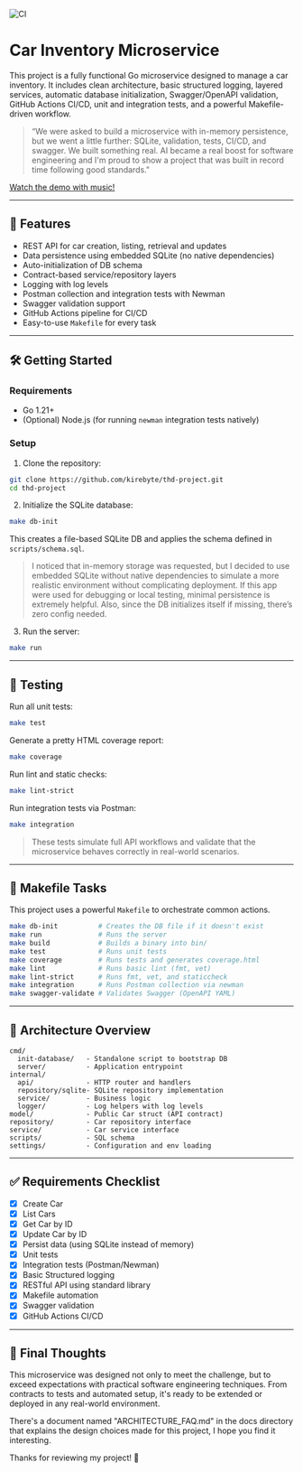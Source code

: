 ![CI](https://github.com/kirebyte/thd-project/actions/workflows/ci.yml/badge.svg)

# Car Inventory Microservice

This project is a fully functional Go microservice designed to manage a car inventory. It includes clean architecture, basic structured logging, layered services, automatic database initialization, Swagger/OpenAPI validation, GitHub Actions CI/CD, unit and integration tests, and a powerful Makefile-driven workflow.

> “We were asked to build a microservice with in-memory persistence, but we went a little further: SQLite, validation, tests, CI/CD, and swagger. We built something real. AI became a real boost for software engineering and I'm proud to show a project that was built in record time following good standards."

[Watch the demo with music!](https://www.youtube.com/watch?v=wGzmJ8AArv0)

---

## 🚀 Features

- REST API for car creation, listing, retrieval and updates
- Data persistence using embedded SQLite (no native dependencies)
- Auto-initialization of DB schema
- Contract-based service/repository layers
- Logging with log levels
- Postman collection and integration tests with Newman
- Swagger validation support
- GitHub Actions pipeline for CI/CD
- Easy-to-use `Makefile` for every task

---

## 🛠️ Getting Started

### Requirements
- Go 1.21+
- (Optional) Node.js (for running `newman` integration tests natively)

### Setup

1. Clone the repository:

```bash
git clone https://github.com/kirebyte/thd-project.git
cd thd-project
```

2. Initialize the SQLite database:

```bash
make db-init
```

This creates a file-based SQLite DB and applies the schema defined in `scripts/schema.sql`.

> I noticed that in-memory storage was requested, but I decided to use embedded SQLite without native dependencies to simulate a more realistic environment without complicating deployment.
> If this app were used for debugging or local testing, minimal persistence is extremely helpful. Also, since the DB initializes itself if missing, there’s zero config needed.

3. Run the server:

```bash
make run
```

---

## 🧪 Testing

Run all unit tests:
```bash
make test
```

Generate a pretty HTML coverage report:
```bash
make coverage
```

Run lint and static checks:
```bash
make lint-strict
```

Run integration tests via Postman:
```bash
make integration
```

> These tests simulate full API workflows and validate that the microservice behaves correctly in real-world scenarios.

---

## 🔁 Makefile Tasks

This project uses a powerful `Makefile` to orchestrate common actions.

```bash
make db-init          # Creates the DB file if it doesn't exist
make run              # Runs the server
make build            # Builds a binary into bin/
make test             # Runs unit tests
make coverage         # Runs tests and generates coverage.html
make lint             # Runs basic lint (fmt, vet)
make lint-strict      # Runs fmt, vet, and staticcheck
make integration      # Runs Postman collection via newman
make swagger-validate # Validates Swagger (OpenAPI YAML)
```

---

## 🧩 Architecture Overview

```
cmd/
  init-database/   - Standalone script to bootstrap DB
  server/          - Application entrypoint
internal/
  api/             - HTTP router and handlers
  repository/sqlite- SQLite repository implementation
  service/         - Business logic
  logger/          - Log helpers with log levels
model/             - Public Car struct (API contract)
repository/        - Car repository interface
service/           - Car service interface
scripts/           - SQL schema
settings/          - Configuration and env loading
```

---

## ✅ Requirements Checklist

- [x] Create Car
- [x] List Cars
- [x] Get Car by ID
- [x] Update Car by ID
- [x] Persist data (using SQLite instead of memory)
- [x] Unit tests
- [x] Integration tests (Postman/Newman)
- [x] Basic Structured logging
- [x] RESTful API using standard library
- [x] Makefile automation
- [x] Swagger validation
- [x] GitHub Actions CI/CD

---

## 🧠 Final Thoughts

This microservice was designed not only to meet the challenge, but to exceed expectations with practical software engineering techniques. From contracts to tests and automated setup, it's ready to be extended or deployed in any real-world environment.

There's a document named "ARCHITECTURE_FAQ.md" in the docs directory that explains the design choices made for this project, I hope you find it interesting.

Thanks for reviewing my project! 💜

